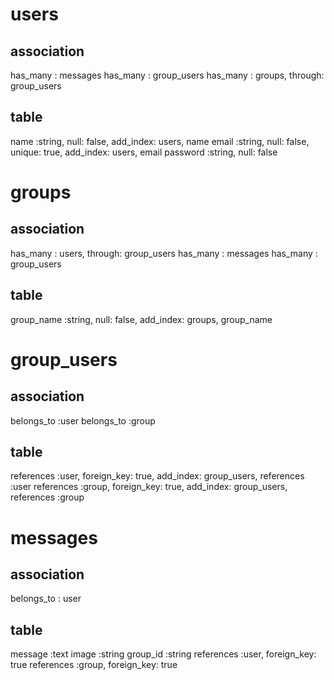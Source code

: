 # users

## association
has_many : messages
has_many : group_users
has_many : groups, through: group_users

## table
name :string, null: false, add_index: users, name
email :string, null: false, unique: true, add_index: users, email
password :string, null: false



# groups

## association
has_many : users, through: group_users
has_many : messages
has_many : group_users

## table
group_name :string, null: false, add_index: groups, group_name



# group_users


## association
belongs_to :user
belongs_to :group

## table
references :user, foreign_key: true, add_index: group_users, references :user
references :group, foreign_key: true, add_index: group_users, references :group



# messages

## association
belongs_to : user

## table
message :text
image :string
group_id :string
references :user, foreign_key: true
references :group, foreign_key: true